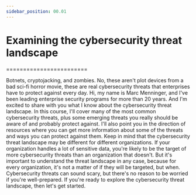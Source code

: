 ```yaml
---
sidebar_position: 00.01
---
```


# Examining the cybersecurity threat landscape
========================


Botnets, cryptojacking, and zombies. No, these aren't plot devices from a bad sci-fi horror movie, these are real cybersecurity threats that enterprises have to protect against every day. Hi, my name is Marc Menninger, and I've been leading enterprise security programs for more than 20 years. And I'm excited to share with you what I know about the cybersecurity threat landscape. In this course, I'll cover many of the most common cybersecurity threats, plus some emerging threats you really should be aware of and probably protect against. I'll also point you in the direction of resources where you can get more information about some of the threats and ways you can protect against them. Keep in mind that the cybersecurity threat landscape may be different for different organizations. If your organization handles a lot of sensitive data, you're likely to be the target of more cybersecurity threats than an organization that doesn't. But it's important to understand the threat landscape in any case, because for every organization, it's not a matter of if they will be targeted, but when. Cybersecurity threats can sound scary, but there's no reason to be worried if you're well-prepared. If you're ready to explore the cybersecurity threat landscape, then let's get started.

